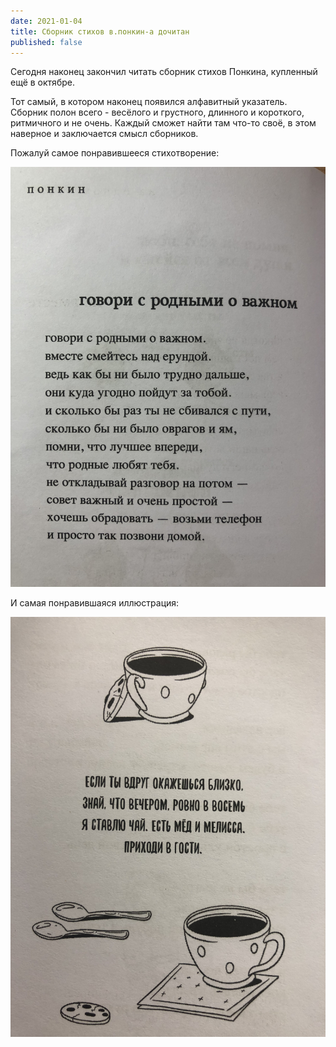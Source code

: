 ```yaml
---
date: 2021-01-04
title: Сборник стихов в.понкин-а дочитан
published: false
---
```

Сегодня наконец закончил читать сборник стихов Понкина, купленный ещё в октябре.
<!--more-->
Тот самый, в котором наконец появился алфавитный указатель. Сборник полон всего - весёлого и грустного, длинного и короткого, ритмичного и не очень. Каждый сможет найти там что-то своё, в этом наверное и заключается смысл сборников.

Пожалуй самое понравившееся стихотворение:

![говори с родными о важном](/assets/posts/2021-01-04-poem.jpg)

И самая понравившаяся иллюстрация:

![такие, как ты](/assets/posts/2021-01-04-motto.jpg)
